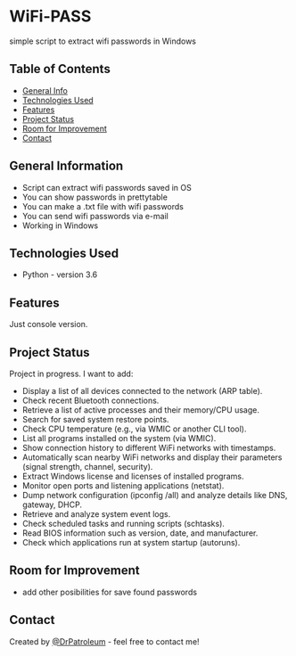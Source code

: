 # WiFi-PASS
simple script to extract wifi passwords in Windows

## Table of Contents
* [General Info](#general-information)
* [Technologies Used](#technologies-used)
* [Features](#features)
* [Project Status](#project-status)
* [Room for Improvement](#room-for-improvement)
* [Contact](#contact)

## General Information
- Script can extract wifi passwords saved in OS
- You can show passwords in prettytable
- You can make a .txt file with wifi passwords
- You can send wifi passwords via e-mail
- Working in Windows

## Technologies Used
- Python - version 3.6

## Features
Just console version.

## Project Status
Project in progress. I want to add:
- Display a list of all devices connected to the network (ARP table).
- Check recent Bluetooth connections.
- Retrieve a list of active processes and their memory/CPU usage.
- Search for saved system restore points.
- Check CPU temperature (e.g., via WMIC or another CLI tool).
- List all programs installed on the system (via WMIC).
- Show connection history to different WiFi networks with timestamps.
- Automatically scan nearby WiFi networks and display their parameters (signal strength, channel, security).
- Extract Windows license and licenses of installed programs.
- Monitor open ports and listening applications (netstat).
- Dump network configuration (ipconfig /all) and analyze details like DNS, gateway, DHCP.
- Retrieve and analyze system event logs.
- Check scheduled tasks and running scripts (schtasks).
- Read BIOS information such as version, date, and manufacturer.
- Check which applications run at system startup (autoruns).

## Room for Improvement
- add other posibilities for save found passwords

## Contact
Created by [@DrPatroleum](https://github.com/DrPatroleum) - feel free to contact me!
